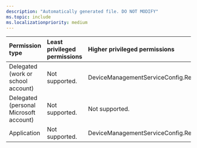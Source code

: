 ```yaml
---
description: "Automatically generated file. DO NOT MODIFY"
ms.topic: include
ms.localizationpriority: medium
---
```


|Permission type|Least privileged permissions|Higher privileged permissions|
|:---|:---|:---|
|Delegated (work or school account)|Not supported.|DeviceManagementServiceConfig.ReadWrite.All|
|Delegated (personal Microsoft account)|Not supported.|Not supported.|
|Application|Not supported.|DeviceManagementServiceConfig.ReadWrite.All|

